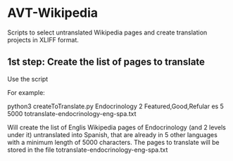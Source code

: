 # AVT-Wikipedia
Scripts to select untranslated Wikipedia pages and create translation projects in XLIFF format.

## 1st step: Create the list of pages to translate

Use the script 

For example:

python3 createToTranslate.py Endocrinology 2 Featured,Good,Refular es 5 5000 totranslate-endocrinology-eng-spa.txt

Will create the list of Englis Wikipedia pages of Endocrinology (and 2 levels under it) untranslated into Spanish, that are already in 5 other languages with a minimum length of 5000 characters. The pages to translate will be stored in the file totranslate-endocrinology-eng-spa.txt 
